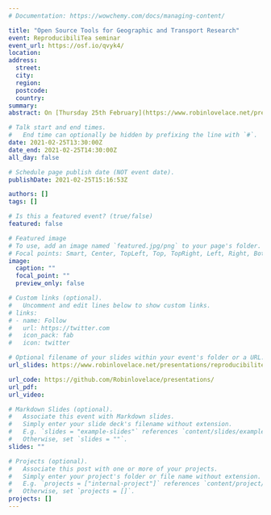 ```yaml
---
# Documentation: https://wowchemy.com/docs/managing-content/

title: "Open Source Tools for Geographic and Transport Research"
event: ReproducibiliTea seminar
event_url: https://osf.io/qvyk4/
location:
address:
  street:
  city:
  region:
  postcode:
  country:
summary:
abstract: On [Thursday 25th February](https://www.robinlovelace.net/presentations/reproducibilitea-2021/), we will be hosting our next virtual ReproducibiliTea journal club session. The paper we will be discussing describes the importance of open source tools in research, how to identify open source tools, and types of open source tools that can be used for geographic analysis. We will be joined by the author of the paper, Dr Robin Lovelace, who will be discussing his research into open source tools. Click [here for the paper](https://link.springer.com/article/10.1007/s10109-020-00342-2). Please feel free to join even if you have not read the paper, we always have great discussions/ debates on the general concepts in the paper, and would love to hear your views! 

# Talk start and end times.
#   End time can optionally be hidden by prefixing the line with `#`.
date: 2021-02-25T13:30:00Z
date_end: 2021-02-25T14:30:00Z
all_day: false

# Schedule page publish date (NOT event date).
publishDate: 2021-02-25T15:16:53Z

authors: []
tags: []

# Is this a featured event? (true/false)
featured: false

# Featured image
# To use, add an image named `featured.jpg/png` to your page's folder. 
# Focal points: Smart, Center, TopLeft, Top, TopRight, Left, Right, BottomLeft, Bottom, BottomRight.
image:
  caption: ""
  focal_point: ""
  preview_only: false

# Custom links (optional).
#   Uncomment and edit lines below to show custom links.
# links:
# - name: Follow
#   url: https://twitter.com
#   icon_pack: fab
#   icon: twitter

# Optional filename of your slides within your event's folder or a URL.
url_slides: https://www.robinlovelace.net/presentations/reproducibilitea.html

url_code: https://github.com/Robinlovelace/presentations/
url_pdf:
url_video:

# Markdown Slides (optional).
#   Associate this event with Markdown slides.
#   Simply enter your slide deck's filename without extension.
#   E.g. `slides = "example-slides"` references `content/slides/example-slides.md`.
#   Otherwise, set `slides = ""`.
slides: ""

# Projects (optional).
#   Associate this post with one or more of your projects.
#   Simply enter your project's folder or file name without extension.
#   E.g. `projects = ["internal-project"]` references `content/project/deep-learning/index.md`.
#   Otherwise, set `projects = []`.
projects: []
---
```

